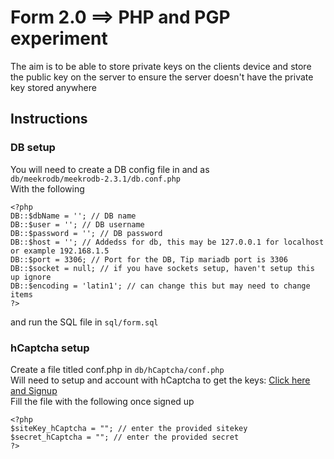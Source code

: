# Form 2.0 ==>  PHP and PGP experiment
The aim is to be able to store private keys on the clients device and store the public key on the server to ensure the server doesn't have the private key stored anywhere

## Instructions
### DB setup
You will need to create a DB config file in and as <br>
`db/meekrodb/meekrodb-2.3.1/db.conf.php` <br>
With the following<br>
```phpt
<?php
DB::$dbName = ''; // DB name
DB::$user = ''; // DB username
DB::$password = ''; // DB password
DB::$host = ''; // Addedss for db, this may be 127.0.0.1 for localhost or example 192.168.1.5
DB::$port = 3306; // Port for the DB, Tip mariadb port is 3306
DB::$socket = null; // if you have sockets setup, haven't setup this up ignore
DB::$encoding = 'latin1'; // can change this but may need to change items
?>
```
and run the SQL file in `sql/form.sql`

### hCaptcha setup
Create a file titled conf.php in `db/hCaptcha/conf.php` <br>
Will need to setup and account with hCaptcha to get the keys: [Click here and Signup](hcaptcha.com) <br>
Fill the file with the following once signed up
```phpt
<?php
$siteKey_hCaptcha = ""; // enter the provided sitekey
$secret_hCaptcha = ""; // enter the provided secret
?>
```

